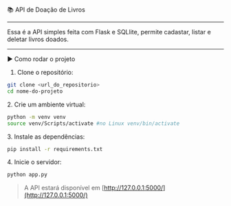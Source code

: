 📚 API de Doação de Livros

---

Essa é a API simples feita com Flask e SQLlite, permite cadastar, listar e deletar livros doados.

---

▶ Como rodar o projeto

1. Clone o repositório:
    

``` bash
git clone <url_do_repositorio>
cd nome-do-projeto

 ```

2\. Crie um ambiente virtual:

``` bash
python -m venv venv
source venv/Scripts/activate #no Linux venv/bin/activate

 ```

3\. Instale as dependências:

``` bash
pip install -r requirements.txt

 ```

4\. Inicie o servidor:

``` bash
python app.py

 ```

> A API estará disponível em [http://127.0.0.1:5000/](http://127.0.0.1:5000/)
